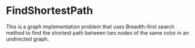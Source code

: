 # FindShortestPath
This is a graph implementation problem that uses Breadth-first search method to find the shortest path between two nodes of the same color in an undirected graph.
